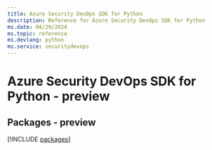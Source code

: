 ```yaml
---
title: Azure Security DevOps SDK for Python
description: Reference for Azure Security DevOps SDK for Python
ms.date: 04/29/2024
ms.topic: reference
ms.devlang: python
ms.service: securitydevops
---
```

# Azure Security DevOps SDK for Python - preview
## Packages - preview
[!INCLUDE [packages](security-devops-index.md)]